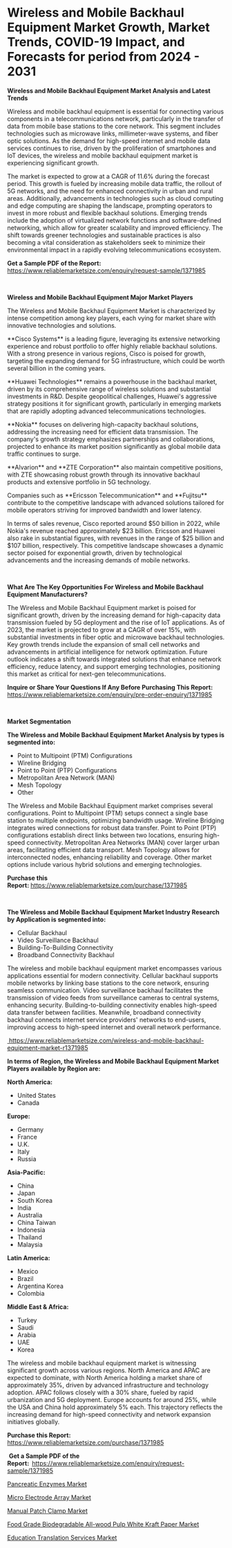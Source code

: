 <p><h1>Wireless and Mobile Backhaul Equipment Market Growth, Market Trends, COVID-19 Impact, and Forecasts for period from 2024 - 2031</h1></p><p><strong>Wireless and Mobile Backhaul Equipment Market Analysis and Latest Trends</strong></p>
<p><p>Wireless and mobile backhaul equipment is essential for connecting various components in a telecommunications network, particularly in the transfer of data from mobile base stations to the core network. This segment includes technologies such as microwave links, millimeter-wave systems, and fiber optic solutions. As the demand for high-speed internet and mobile data services continues to rise, driven by the proliferation of smartphones and IoT devices, the wireless and mobile backhaul equipment market is experiencing significant growth.</p><p>The market is expected to grow at a CAGR of 11.6% during the forecast period. This growth is fueled by increasing mobile data traffic, the rollout of 5G networks, and the need for enhanced connectivity in urban and rural areas. Additionally, advancements in technologies such as cloud computing and edge computing are shaping the landscape, prompting operators to invest in more robust and flexible backhaul solutions. Emerging trends include the adoption of virtualized network functions and software-defined networking, which allow for greater scalability and improved efficiency. The shift towards greener technologies and sustainable practices is also becoming a vital consideration as stakeholders seek to minimize their environmental impact in a rapidly evolving telecommunications ecosystem.</p></p>
<p><strong>Get a Sample PDF of the Report:&nbsp;</strong> <a href="https://www.reliablemarketsize.com/enquiry/request-sample/1371985?utm_campaign=1832&utm_medium=2&utm_source=Github&utm_content=ia&utm_term=06122024&utm_id=wireless-and-mobile-backhaul-equipment">https://www.reliablemarketsize.com/enquiry/request-sample/1371985</a></p>
<p>&nbsp;</p>
<p><strong>Wireless and Mobile Backhaul Equipment Major Market Players</strong></p>
<p><p>The Wireless and Mobile Backhaul Equipment Market is characterized by intense competition among key players, each vying for market share with innovative technologies and solutions. </p><p>**Cisco Systems** is a leading figure, leveraging its extensive networking experience and robust portfolio to offer highly reliable backhaul solutions. With a strong presence in various regions, Cisco is poised for growth, targeting the expanding demand for 5G infrastructure, which could be worth several billion in the coming years.</p><p>**Huawei Technologies** remains a powerhouse in the backhaul market, driven by its comprehensive range of wireless solutions and substantial investments in R&D. Despite geopolitical challenges, Huawei's aggressive strategy positions it for significant growth, particularly in emerging markets that are rapidly adopting advanced telecommunications technologies.</p><p>**Nokia** focuses on delivering high-capacity backhaul solutions, addressing the increasing need for efficient data transmission. The company's growth strategy emphasizes partnerships and collaborations, projected to enhance its market position significantly as global mobile data traffic continues to surge.</p><p>**Alvarion** and **ZTE Corporation** also maintain competitive positions, with ZTE showcasing robust growth through its innovative backhaul products and extensive portfolio in 5G technology. </p><p>Companies such as **Ericsson Telecommunication** and **Fujitsu** contribute to the competitive landscape with advanced solutions tailored for mobile operators striving for improved bandwidth and lower latency.</p><p>In terms of sales revenue, Cisco reported around $50 billion in 2022, while Nokia's revenue reached approximately $23 billion. Ericsson and Huawei also rake in substantial figures, with revenues in the range of $25 billion and $107 billion, respectively. This competitive landscape showcases a dynamic sector poised for exponential growth, driven by technological advancements and the increasing demands of mobile networks.</p></p>
<p>&nbsp;</p>
<p><strong>What Are The Key Opportunities For Wireless and Mobile Backhaul Equipment Manufacturers?</strong></p>
<p><p>The Wireless and Mobile Backhaul Equipment market is poised for significant growth, driven by the increasing demand for high-capacity data transmission fueled by 5G deployment and the rise of IoT applications. As of 2023, the market is projected to grow at a CAGR of over 15%, with substantial investments in fiber optic and microwave backhaul technologies. Key growth trends include the expansion of small cell networks and advancements in artificial intelligence for network optimization. Future outlook indicates a shift towards integrated solutions that enhance network efficiency, reduce latency, and support emerging technologies, positioning this market as critical for next-gen telecommunications.</p></p>
<p><strong>Inquire or Share Your Questions If Any Before Purchasing This Report:</strong> <a href="https://www.reliablemarketsize.com/enquiry/pre-order-enquiry/1371985?utm_campaign=1832&utm_medium=2&utm_source=Github&utm_content=ia&utm_term=06122024&utm_id=wireless-and-mobile-backhaul-equipment">https://www.reliablemarketsize.com/enquiry/pre-order-enquiry/1371985</a></p>
<p>&nbsp;</p>
<p><strong>Market Segmentation</strong></p>
<p><strong>The Wireless and Mobile Backhaul Equipment Market Analysis by types is segmented into:</strong></p>
<p><ul><li>Point to Multipoint (PTM) Configurations</li><li>Wireline Bridging</li><li>Point to Point (PTP) Configurations</li><li>Metropolitan Area Network (MAN)</li><li>Mesh Topology</li><li>Other</li></ul></p>
<p><p>The Wireless and Mobile Backhaul Equipment market comprises several configurations. Point to Multipoint (PTM) setups connect a single base station to multiple endpoints, optimizing bandwidth usage. Wireline Bridging integrates wired connections for robust data transfer. Point to Point (PTP) configurations establish direct links between two locations, ensuring high-speed connectivity. Metropolitan Area Networks (MAN) cover larger urban areas, facilitating efficient data transport. Mesh Topology allows for interconnected nodes, enhancing reliability and coverage. Other market options include various hybrid solutions and emerging technologies.</p></p>
<p><strong>Purchase this Report:&nbsp;</strong><a href="https://www.reliablemarketsize.com/purchase/1371985?utm_campaign=1832&utm_medium=2&utm_source=Github&utm_content=ia&utm_term=06122024&utm_id=wireless-and-mobile-backhaul-equipment">https://www.reliablemarketsize.com/purchase/1371985</a></p>
<p>&nbsp;</p>
<p><strong>The Wireless and Mobile Backhaul Equipment Market Industry Research by Application is segmented into:</strong></p>
<p><ul><li>Cellular Backhaul</li><li>Video Surveillance Backhaul</li><li>Building-To-Building Connectivity</li><li>Broadband Connectivity Backhaul</li></ul></p>
<p><p>The wireless and mobile backhaul equipment market encompasses various applications essential for modern connectivity. Cellular backhaul supports mobile networks by linking base stations to the core network, ensuring seamless communication. Video surveillance backhaul facilitates the transmission of video feeds from surveillance cameras to central systems, enhancing security. Building-to-building connectivity enables high-speed data transfer between facilities. Meanwhile, broadband connectivity backhaul connects internet service providers' networks to end-users, improving access to high-speed internet and overall network performance.</p></p>
<p><a href="https://www.reliablemarketsize.com/wireless-and-mobile-backhaul-equipment-market-r1371985?utm_campaign=1832&utm_medium=2&utm_source=Github&utm_content=ia&utm_term=06122024&utm_id=wireless-and-mobile-backhaul-equipment">&nbsp;https://www.reliablemarketsize.com/wireless-and-mobile-backhaul-equipment-market-r1371985</a></p>
<p><strong>In terms of Region, the Wireless and Mobile Backhaul Equipment Market Players available by Region are:</strong></p>
<p>
    <p> <strong> North America: </strong>
        <ul>
            <li>United States</li>
            <li>Canada</li>
        </ul>
        </p> 
    <p> <strong> Europe: </strong>
        <ul>
            <li>Germany</li>
            <li>France</li>
            <li>U.K.</li>
            <li>Italy</li>
            <li>Russia</li>
        </ul>
        </p> 
    <p> <strong> Asia-Pacific: </strong>
        <ul>
            <li>China</li>
            <li>Japan</li>
            <li>South Korea</li>
            <li>India</li>
            <li>Australia</li>
            <li>China Taiwan</li>
            <li>Indonesia</li>
            <li>Thailand</li>
            <li>Malaysia</li>
        </ul>
        </p> 
    <p> <strong> Latin America: </strong>
        <ul>
            <li>Mexico</li>
            <li>Brazil</li>
            <li>Argentina Korea</li>
            <li>Colombia</li>
        </ul>
        </p> 
    <p> <strong> Middle East & Africa: </strong>
        <ul>
            <li>Turkey</li>
            <li>Saudi</li>
            <li>Arabia</li>
            <li>UAE</li>
            <li>Korea</li>
        </ul>
    </p>
    </p>
<p><p>The wireless and mobile backhaul equipment market is witnessing significant growth across various regions. North America and APAC are expected to dominate, with North America holding a market share of approximately 35%, driven by advanced infrastructure and technology adoption. APAC follows closely with a 30% share, fueled by rapid urbanization and 5G deployment. Europe accounts for around 25%, while the USA and China hold approximately 5% each. This trajectory reflects the increasing demand for high-speed connectivity and network expansion initiatives globally.</p></p>
<p><strong>Purchase this Report: </strong><a href="https://www.reliablemarketsize.com/purchase/1371985?utm_campaign=1832&utm_medium=2&utm_source=Github&utm_content=ia&utm_term=06122024&utm_id=wireless-and-mobile-backhaul-equipment">https://www.reliablemarketsize.com/purchase/1371985</a></p>
<p>&nbsp;<strong>Get a Sample PDF of the Report:&nbsp;&nbsp;</strong><a href="https://www.reliablemarketsize.com/enquiry/request-sample/1371985?utm_campaign=1832&utm_medium=2&utm_source=Github&utm_content=ia&utm_term=06122024&utm_id=wireless-and-mobile-backhaul-equipment">https://www.reliablemarketsize.com/enquiry/request-sample/1371985</a></p>
<p><strong></strong></p>
<p><p><a href="https://www.linkedin.com/pulse/the-sympatico-insight-9odme?utm_campaign=1832&utm_medium=2&utm_source=Github&utm_content=ia&utm_term=06122024&utm_id=wireless-and-mobile-backhaul-equipment">Pancreatic Enzymes Market</a></p><p><a href="https://www.linkedin.com/pulse/positive-growth-trajectory-micro-electrode-array-market-trend-gpvte?utm_campaign=1832&utm_medium=2&utm_source=Github&utm_content=ia&utm_term=06122024&utm_id=wireless-and-mobile-backhaul-equipment">Micro Electrode Array Market</a></p><p><a href="https://www.linkedin.com/pulse/manual-patch-clamp-market-analysis-anticipated-68-cagr-growth-t73je?utm_campaign=1832&utm_medium=2&utm_source=Github&utm_content=ia&utm_term=06122024&utm_id=wireless-and-mobile-backhaul-equipment">Manual Patch Clamp Market</a></p><p><a href="https://issuu.com/reportprime-2/docs/food-grade-biodegradable-all-wood-pulp-white-kraft?utm_campaign=1832&utm_medium=2&utm_source=Github&utm_content=ia&utm_term=06122024&utm_id=wireless-and-mobile-backhaul-equipment">Food Grade Biodegradable All-wood Pulp White Kraft Paper Market</a></p><p><a href="https://issuu.com/reportprime-2/docs/education-translation-services-market-size-2030.pp?utm_campaign=1832&utm_medium=2&utm_source=Github&utm_content=ia&utm_term=06122024&utm_id=wireless-and-mobile-backhaul-equipment">Education Translation Services Market</a></p></p>